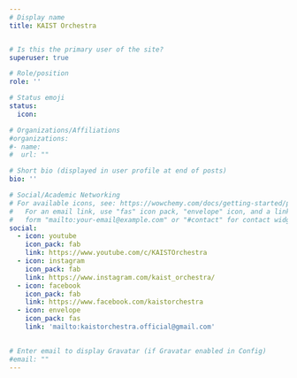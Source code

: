 ```yaml
---
# Display name
title: KAIST Orchestra


# Is this the primary user of the site?
superuser: true

# Role/position
role: ''

# Status emoji
status:
  icon:

# Organizations/Affiliations
#organizations:
#- name: 
#  url: ""

# Short bio (displayed in user profile at end of posts)
bio: ''

# Social/Academic Networking
# For available icons, see: https://wowchemy.com/docs/getting-started/page-builder/#icons
#   For an email link, use "fas" icon pack, "envelope" icon, and a link in the
#   form "mailto:your-email@example.com" or "#contact" for contact widget.
social:
  - icon: youtube
    icon_pack: fab
    link: https://www.youtube.com/c/KAISTOrchestra
  - icon: instagram
    icon_pack: fab
    link: https://www.instagram.com/kaist_orchestra/
  - icon: facebook
    icon_pack: fab
    link: https://www.facebook.com/kaistorchestra
  - icon: envelope
    icon_pack: fas
    link: 'mailto:kaistorchestra.official@gmail.com'
    

# Enter email to display Gravatar (if Gravatar enabled in Config)
#email: ""
---
```

